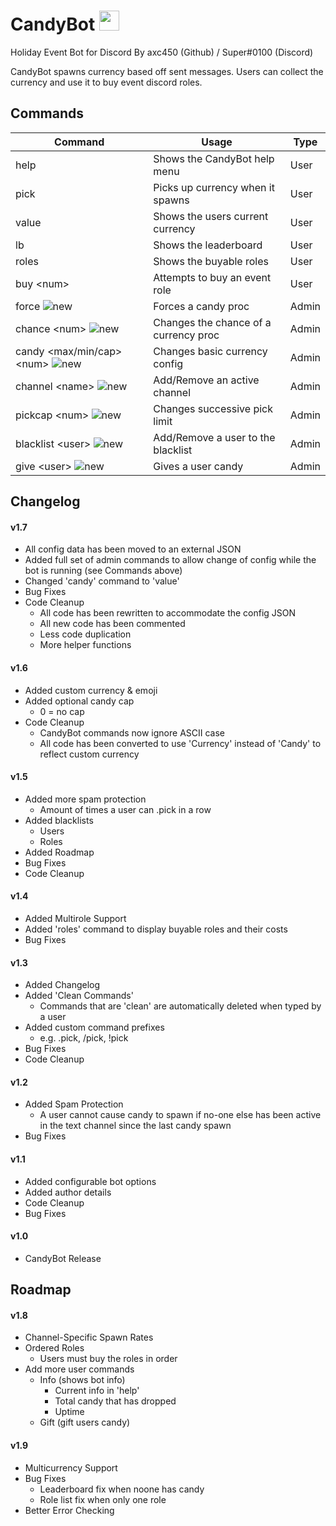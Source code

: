 # CandyBot <img src="https://discordapp.com/assets/49b17ff287afeb1d5feffe0e7af3c2ec.svg" width="32" height="32">

Holiday Event Bot for Discord
By axc450 (Github) / Super#0100 (Discord)

CandyBot spawns currency based off sent messages.
Users can collect the currency and use it to buy event discord roles.

## Commands

| Command                       | Usage                                 | Type  |
|-------------------------------|---------------------------------------|-------|
| help                          | Shows the CandyBot help menu          | User  |
| pick                          | Picks up currency when it spawns      | User  |
| value                         | Shows the users current currency      | User  |
| lb                            | Shows the leaderboard                 | User  |
| roles                         | Shows the buyable roles               | User  |
| buy \<num\>                   | Attempts to buy an event role         | User  |
| force ![new](https://i.imgur.com/sBZ8aDu.png)                         | Forces a candy proc                   | Admin |
| chance \<num\> ![new](https://i.imgur.com/sBZ8aDu.png)                | Changes the chance of a currency proc | Admin |
| candy \<max/min/cap\> \<num\> ![new](https://i.imgur.com/sBZ8aDu.png) | Changes basic currency config         | Admin |
| channel \<name\> ![new](https://i.imgur.com/sBZ8aDu.png)              | Add/Remove an active channel          | Admin |
| pickcap \<num\> ![new](https://i.imgur.com/sBZ8aDu.png)               | Changes successive pick limit         | Admin |
| blacklist \<user\> ![new](https://i.imgur.com/sBZ8aDu.png)            | Add/Remove a user to the blacklist    | Admin |
| give \<user\> ![new](https://i.imgur.com/sBZ8aDu.png)                 | Gives a user candy                    | Admin |

## Changelog

#### v1.7

- All config data has been moved to an external JSON
- Added full set of admin commands to allow change of config while the bot is running (see Commands above)
- Changed 'candy' command to 'value'
- Bug Fixes
- Code Cleanup
	- All code has been rewritten to accommodate the config JSON
	- All new code has been commented
	- Less code duplication
	- More helper functions

#### v1.6

- Added custom currency & emoji 
- Added optional candy cap
	- 0 = no cap
- Code Cleanup
	- CandyBot commands now ignore ASCII case
	- All code has been converted to use 'Currency' instead of 'Candy' to reflect custom currency

#### v1.5

- Added more spam protection
	- Amount of times a user can .pick in a row
- Added blacklists
	- Users
	- Roles
- Added Roadmap
- Bug Fixes
- Code Cleanup

#### v1.4

- Added Multirole Support
- Added 'roles' command to display buyable roles and their costs
- Bug Fixes

#### v1.3

- Added Changelog
- Added 'Clean Commands'
	- Commands that are 'clean' are automatically deleted when typed by a user
- Added custom command prefixes
	- e.g. .pick, /pick, !pick
- Bug Fixes
- Code Cleanup

#### v1.2

- Added Spam Protection
	- A user cannot cause candy to spawn if no-one else has been active in the text channel since the last candy spawn
- Bug Fixes

#### v1.1

- Added configurable bot options
- Added author details
- Code Cleanup
- Bug Fixes

#### v1.0

- CandyBot Release

## Roadmap

#### v1.8

- Channel-Specific Spawn Rates
- Ordered Roles
	- Users must buy the roles in order
- Add more user commands
	- Info (shows bot info)
		- Current info in 'help'
		- Total candy that has dropped
		- Uptime
	- Gift (gift users candy)

#### v1.9

- Multicurrency Support
- Bug Fixes
	- Leaderboard fix when noone has candy
	- Role list fix when only one role
- Better Error Checking
